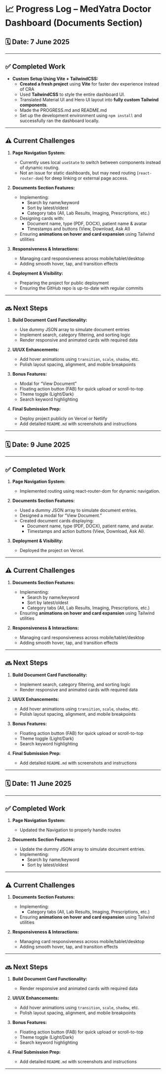 # 📈 Progress Log – MedYatra Doctor Dashboard (Documents Section)

## 🗓️ Date: 7 June 2025

---

## ✅ Completed Work

- **Custom Setup Using Vite + TailwindCSS:**
  - **Created a fresh project** using **Vite** for faster dev experience instead of CRA
  -  Used **TailwindCSS** to style the entire dashboard UI.
  - Translated Material UI and Hero UI layout into **fully custom Tailwind components**.
  - Made the PROGRESS.md and README.md
  - Set up the development environment using `npm install` and successfully ran the dashboard locally.

---

## ⚠️ Current Challenges

1. **Page Navigation System:**
   - Currently uses local `useState` to switch between components instead of dynamic routing.
   - Not an issue for static dashboards, but may need routing (`react-router-dom`) for deep linking or external page access.

2. **Documents Section Features:**
   - Implementing:
     - Search by name/keyword
     - Sort by latest/oldest
     - Category tabs (All, Lab Results, Imaging, Prescriptions, etc.)
   - Designing cards with:
     - Document name, type (PDF, DOCX), patient name & avatar
     - Timestamps and buttons (View, Download, Ask AI)
   - Ensuring **animations on hover and card expansion** using Tailwind utilities

3. **Responsiveness & Interactions:**
   - Managing card responsiveness across mobile/tablet/desktop
   - Adding smooth hover, tap, and transition effects

4. **Deployment & Visibility:**
   - Preparing the project for public deployment
   - Ensuring the GitHub repo is up-to-date with regular commits

---

## 🔜 Next Steps

1. **Build Document Card Functionality:**
   - Use dummy JSON array to simulate document entries
   - Implement search, category filtering, and sorting logic
   - Render responsive and animated cards with required data

2. **UI/UX Enhancements:**
   - Add hover animations using `transition`, `scale`, `shadow`, etc.
   - Polish layout spacing, alignment, and mobile breakpoints

3. **Bonus Features:**
   - Modal for “View Document”
   - Floating action button (FAB) for quick upload or scroll-to-top
   - Theme toggle (Light/Dark)
   - Search keyword highlighting

4. **Final Submission Prep:**
   - Deploy project publicly on Vercel or Netlify
   - Add detailed `README.md` with screenshots and instructions

---

## 🗓️ Date: 9 June 2025

---

## ✅ Completed Work

1. **Page Navigation System:**
   - Implemented routing using react-router-dom for dynamic navigation.

2. **Documents Section Features:**
   - Used a dummy JSON array to simulate document entries.
   - Designed a modal for “View Document.”
   - Created document cards displaying:
     - Document name, type (PDF, DOCX), patient name, and avatar.
     - Timestamps and action buttons (View, Download, Ask AI).

3. **Deployment & Visibility:**
   - Deployed the project on Vercel.
---

## ⚠️ Current Challenges

1. **Documents Section Features:**
   - Implementing:
     - Search by name/keyword
     - Sort by latest/oldest
     - Category tabs (All, Lab Results, Imaging, Prescriptions, etc.)
   - Ensuring **animations on hover and card expansion** using Tailwind utilities

2. **Responsiveness & Interactions:**
   - Managing card responsiveness across mobile/tablet/desktop
   - Adding smooth hover, tap, and transition effects

---
## 🔜 Next Steps

1. **Build Document Card Functionality:**
   - Implement search, category filtering, and sorting logic
   - Render responsive and animated cards with required data

2. **UI/UX Enhancements:**
   - Add hover animations using `transition`, `scale`, `shadow`, etc.
   - Polish layout spacing, alignment, and mobile breakpoints

3. **Bonus Features:**
   - Floating action button (FAB) for quick upload or scroll-to-top
   - Theme toggle (Light/Dark)
   - Search keyword highlighting

4. **Final Submission Prep:**
   - Add detailed `README.md` with screenshots and instructions

---

## 🗓️ Date: 11 June 2025

---

## ✅ Completed Work

1. **Page Navigation System:**
   - Updated the Navigation to properly handle routes

2. **Documents Section Features:**
   - Update the dummy JSON array to simulate document entries.
   - Implementing:
     - Search by name/keyword
     - Sort by latest/oldest
---

## ⚠️ Current Challenges

1. **Documents Section Features:**
   - Implementing:
     - Category tabs (All, Lab Results, Imaging, Prescriptions, etc.)
   - Ensuring **animations on hover and card expansion** using Tailwind utilities

2. **Responsiveness & Interactions:**
   - Managing card responsiveness across mobile/tablet/desktop
   - Adding smooth hover, tap, and transition effects

---
## 🔜 Next Steps

1. **Build Document Card Functionality:**
   - Render responsive and animated cards with required data

2. **UI/UX Enhancements:**
   - Add hover animations using `transition`, `scale`, `shadow`, etc.
   - Polish layout spacing, alignment, and mobile breakpoints

3. **Bonus Features:**
   - Floating action button (FAB) for quick upload or scroll-to-top
   - Theme toggle (Light/Dark)
   - Search keyword highlighting

4. **Final Submission Prep:**
   - Add detailed `README.md` with screenshots and instructions

---